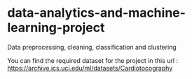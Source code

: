 # data-analytics-and-machine-learning-project
Data preprocessing, cleaning, classification and clustering

You can find the required dataset for the project in this url : https://archive.ics.uci.edu/ml/datasets/Cardiotocography

